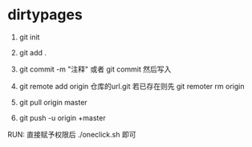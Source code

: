 # dirtypages

1.  git init

2.  git add .

3.  git commit -m "注释"
    或者 git commit 然后写入
    
4.  git remote add origin 仓库的url.git
    若已存在则先 git remoter rm origin
    
5.  git pull origin master

6.  git push -u origin +master


RUN:
    直接赋予权限后
    ./oneclick.sh
    即可
